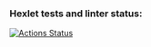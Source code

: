 ### Hexlet tests and linter status:
[![Actions Status](https://github.com/johnny-the-dev/python-project-lvl2/actions/workflows/hexlet-check.yml/badge.svg)](https://github.com/johnny-the-dev/python-project-lvl2/actions)